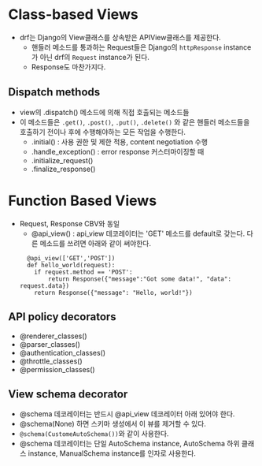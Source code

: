 # Class-based Views
* drf는 Django의 View클래스를 상속받은 APIView클래스를 제공한다.
  * 핸들러 메소드를 통과하는 Request들은 Django의 `httpResponse` instance가 아닌 drf의 `Request` instance가 된다.
  * Response도 마찬가지다.

## Dispatch methods
* view의 .dispatch() 메소드에 의해 직접 호출되는 메소드들
* 이 메소드들은  `.get()`, `.post()`, `.put()`, `.delete()` 와 같은 핸들러 메소드들을 호출하기 전이나 후에 수행해야하는 모든 작업을 수행한다.
  * .initial() : 사용 권한 및 제한 적용, content negotiation 수행
  * .handle_exception() : error response 커스터마이징할 때
  * .initialize_request()
  * .finalize_response()

# Function Based Views
* Request, Response CBV와 동일
  * @api_view() : api_view 데코레이터는 'GET' 메소드를 default로 갖는다.
  다른 메소드를 쓰려면 아래와 같이 써야한다.
  ```
    @api_view(['GET','POST'])
    def hello_world(request):
      if request.method == 'POST':
          return Response({"message":"Got some data!", "data": request.data})
      return Response({"message": "Hello, world!"})
  ```
## API policy decorators
* @renderer_classes()
* @parser_classes()
* @authentication_classes()
* @throttle_classes()
* @permission_classes()

## View schema decorator
* @schema 데코레이터는 반드시 @api_view 데코레이터 아래 있어야 한다.
* @schema(None) 하면 스키마 생성에서 이 뷰를 제거할 수 있다.
* `@schema(CustomeAutoSchema())`와 같이 사용한다.
* @schema 데코레이터는 단일 AutoSchema instance, AutoSchema 하위 클래스 instance, ManualSchema instance를 인자로 사용한다.
